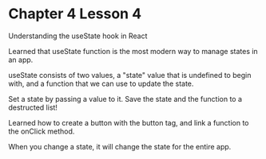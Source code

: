 # Chapter 4 Lesson 4
Understanding the useState hook in React

Learned that useState function is the most modern way to manage states in an app.

useState consists of two values, a "state" value that is undefined to begin with, and a function that we can use to update the state.

Set a state by passing a value to it. Save the state and the function to a destructed list!

Learned how to create a button with the button tag, and link a function to the onClick method.

When you change a state, it will change the state for the entire app.